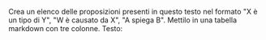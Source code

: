 Crea un elenco delle proposizioni presenti in questo testo nel formato "X è un tipo di Y", "W è causato da X", "A spiega B". Mettilo in una tabella markdown con tre colonne.
Testo:
